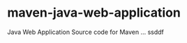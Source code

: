 maven-java-web-application
==========================

Java Web Application Source code for Maven ...
ssddf
